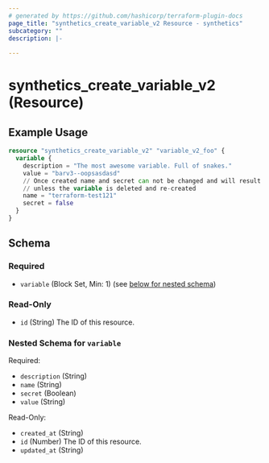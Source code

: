 ```yaml
---
# generated by https://github.com/hashicorp/terraform-plugin-docs
page_title: "synthetics_create_variable_v2 Resource - synthetics"
subcategory: ""
description: |-
  
---
```


# synthetics_create_variable_v2 (Resource)



## Example Usage

```terraform
resource "synthetics_create_variable_v2" "variable_v2_foo" {
  variable {
    description = "The most awesome variable. Full of snakes."
    value = "barv3--oopsasdasd"
    // Once created name and secret can not be changed and will result in a 422 from the API
    // unless the variable is deleted and re-created
    name = "terraform-test121"
    secret = false  
  }    
}
```

<!-- schema generated by tfplugindocs -->
## Schema

### Required

- `variable` (Block Set, Min: 1) (see [below for nested schema](#nestedblock--variable))

### Read-Only

- `id` (String) The ID of this resource.

<a id="nestedblock--variable"></a>
### Nested Schema for `variable`

Required:

- `description` (String)
- `name` (String)
- `secret` (Boolean)
- `value` (String)

Read-Only:

- `created_at` (String)
- `id` (Number) The ID of this resource.
- `updated_at` (String)


